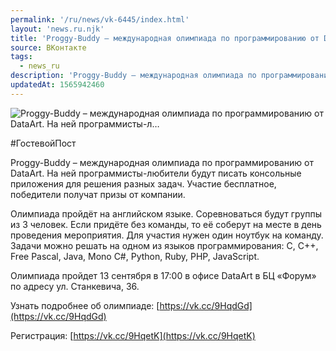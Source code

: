 ```yaml
---
permalink: '/ru/news/vk-6445/index.html'
layout: 'news.ru.njk'
title: 'Proggy-Buddy – международная олимпиада по программированию от DataArt. На ней программисты-л'
source: ВКонтакте
tags:
  - news_ru
description: 'Proggy-Buddy – международная олимпиада по программированию от DataArt. На ней программисты-л…'
updatedAt: 1565942460
---
```

![Proggy-Buddy – международная олимпиада по программированию от DataArt. На ней программисты-л…](https://sun9-59.userapi.com/impf/c850232/v850232410/1c0bdf/yR0L53IiMK8.jpg?size=1280x854&quality=96&sign=f0f31cc5a1a61c9de92bfcd5dbe3a419&c_uniq_tag=VGJJ5aUPdBABrlGbF9czHglwjIKtldAlOS7jS1DlDAA&type=album)

#ГостевойПост

Proggy-Buddy – международная олимпиада по программированию от DataArt. На ней программисты-любители будут писать консольные приложения для решения разных задач. Участие бесплатное, победители получат призы от компании.

Олимпиада пройдёт на английском языке. Соревноваться будут группы из 3 человек. Если придёте без команды, то её соберут на месте в день проведения мероприятия. Для участия нужен один ноутбук на команду. Задачи можно решать на одном из языков программирования: C, C++, Free Pascal, Java, Mono C#, Python, Ruby, PHP, JavaScript.

Олимпиада пройдет 13 сентября в 17:00 в офисе DataArt в БЦ «Форум» по адресу ул. Станкевича, 36.

Узнать подробнее об олимпиаде: [https://vk.cc/9HqdGd](https://vk.cc/9HqdGd)

Регистрация: [https://vk.cc/9HqetK](https://vk.cc/9HqetK)

